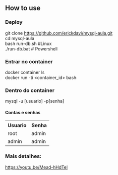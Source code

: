 ## How to use

### Deploy
git clone https://github.com/erickdavi/mysql-aula.git<br>
cd mysql-aula<br>
bash run-db.sh #Linux<br>
./run-db.bat # Powershell

### Entrar no container
docker container ls<br>
docker run -ti <container_id> bash<br>

### Dentro do container
mysql -u [usuario] -p[senha]
  
#### Contas e senhas

<table>
  <tr>
    <th>Usuario</th>
    <th>Senha</th>
  </tr>
  <tr>
    <td>root</td>
    <td>admin</td>
  </tr>
  
  <tr>
    <td>admin</td>
    <td>admin</td>
  </tr>
</table>

### Mais detalhes:
https://youtu.be/Mead-hHdTeI
